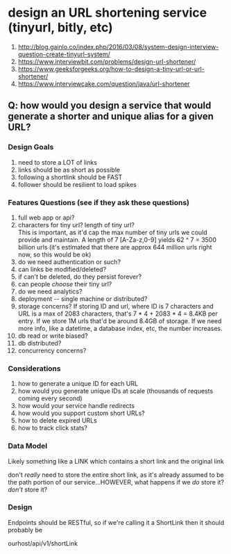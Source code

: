 # design an URL shortening service (tinyurl, bitly, etc)

1. http://blog.gainlo.co/index.php/2016/03/08/system-design-interview-question-create-tinyurl-system/
2. https://www.interviewbit.com/problems/design-url-shortener/
3. https://www.geeksforgeeks.org/how-to-design-a-tiny-url-or-url-shortener/
4. https://www.interviewcake.com/question/java/url-shortener

## Q: how would you design a service that would generate a shorter and unique alias for a given URL?

### Design Goals
1. need to store a LOT of links
2. links should be as short as possible
3. following a shortlink should be FAST
4. follower should be resilient to load spikes

### Features Questions (see if they ask these questions)

1. full web app or api?
2. characters for tiny url? length of tiny url?  
This is important, as it'd cap the max number of tiny urls we could provide and maintain. A length of 7 [A-Za-z,0-9] yields 62 ^ 7 = 3500 billion urls (it's estimated that there are approx 644 million urls right now, so this would be ok)
2. do we need authentication or such?
3. can links be modified/deleted?
4. if can't be deleted, do they persist forever?
5. can people *choose* their tiny url?
6. do we need analytics?
7. deployment -- single machine or distributed?
1. storage concerns?
If storing ID and url, where ID is 7 characters and URL is a max of 2083 characters, that's 7 * 4 + 2083 * 4 = 8.4KB per entry. If we store 1M urls that'd be around 8.4GB of storage. If we need more info, like a datetime, a database index, etc, the number increases.
1. db read or write biased?
1. db distributed?
2. concurrency concerns?


### Considerations

1. how to generate a unique ID for each URL
2. how would you generate unique IDs at scale (thousands of requests coming every second)
3. how would your service handle redirects
4. how would you support custom short URLs?
5. how to delete expired URLs
6. how to track click stats?




### Data Model
Likely something like a LINK which contains a short link and the original link

don't *really* need to store the entire short link, as it's already assumed to be the path portion of our service...HOWEVER, what happens if we *do* store it? *don't* store it?

### Design
Endpoints should be RESTful, so if we're calling it a ShortLink then it should probably be

ourhost/api/v1/shortLink

